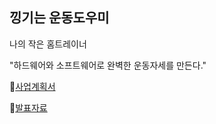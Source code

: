 ## 낑기는 운동도우미

나의 작은 홈트레이너

"하드웨어와 소프트웨어로 완벽한 운동자세를 만든다."

📃[사업계획서](https://chocolate-jonquil-c14.notion.site/16a30b80d1994f8b811ba02f10486219)

📖[발표자료](https://chocolate-jonquil-c14.notion.site/955abfbdcc1140c09db156b1787c3fa5)
